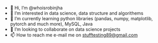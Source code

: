 - 👋 Hi, I’m @whoisrobinjha
- 👀 I’m interested in data science, data structure and algorithems
- 🌱 I’m currently learning python libraries (pandas, numpy, matplotlib, pytorch and much more), MySQL, Java
- 💞️ I’m looking to collaborate on data science projects
- 📫 How to reach me e-mail me on stufftesting89@gmail.com

<!---
whoisrobinjha/whoisrobinjha is a ✨ special ✨ repository because its `README.md` (this file) appears on your GitHub profile.
You can click the Preview link to take a look at your changes.
--->
